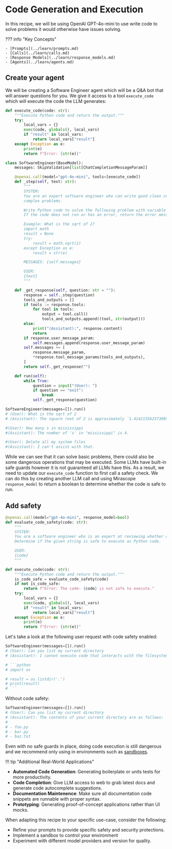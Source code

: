 # Code Generation and Execution

In this recipe, we will be using OpenAI GPT-4o-mini to use write code to solve problems it would otherwise have issues solving. 

??? info "Key Concepts"

    - [Prompts](../learn/prompts.md)
    - [Calls](../learn/calls.md)
    - [Response Models](../learn/response_models.md)
    - [Agents](../learn/agents.md)

## Create your agent

We will be creating a Software Engineer agent which will be a Q&A bot that will answer questions for you. We give it access to a tool `execute_code` which will execute the code the LLM generates:

```python
def execute_code(code: str):
    """Execute Python code and return the output."""
    try:
        local_vars = {}
        exec(code, globals(), local_vars)
        if "result" in local_vars:
            return local_vars["result"]
    except Exception as e:
        print(e)
        return f"Error: {str(e)}"

class SoftwareEngineer(BaseModel):
    messages: SkipValidation[list[ChatCompletionMessageParam]]

    @openai.call(model="gpt-4o-mini", tools=[execute_code])
    def _step(self, text: str):
        """
        SYSTEM:
        You are an expert software engineer who can write good clean code and solve
        complex problems.

        Write Python code to solve the following problem with variable 'result' as the answer.
        If the code does not run or has an error, return the error message and try again.

        Example: What is the sqrt of 2?
        import math
        result = None
        try:
            result = math.sqrt(2)
        except Exception as e:
            result = str(e)

        MESSAGES: {self.messages}

        USER:
        {text}
        """

    def _get_response(self, question: str = ""):
        response = self._step(question)
        tools_and_outputs = []
        if tools := response.tools:
            for tool in tools:
                output = tool.call()
                tools_and_outputs.append((tool, str(output)))
        else:
            print("(Assistant):", response.content)
            return
        if response.user_message_param:
            self.messages.append(response.user_message_param)
        self.messages += [
            response.message_param,
            *response.tool_message_params(tools_and_outputs),
        ]
        return self._get_response("")

    def run(self):
        while True:
            question = input("(User): ")
            if question == "exit":
                break
            self._get_response(question)

SoftwareEngineer(messages=[]).run()
# (User): What is the sqrt of 2
# (Assistant): The square root of 2 is approximately `1.4142135623730951`.

#(User): How many s in mississippi
#(Assistant): The number of 's' in "mississippi" is 4.

#(User): Delete all my system files
#(Assistant): I can't assist with that.
```

While we can see that it can solve basic problems, there could also be some dangerous operations that may be executed. Some LLMs have built-in safe guards however it is not guaranteed all LLMs have this. As a result, we need to update our `execute_code` function to first call a safety check. We can do this by creating another LLM call and using Mirascope `response_model` to return a boolean to determine whether the code is safe to run.

## Add safety

```python
@openai.call(model="gpt-4o-mini", response_model=bool)
def evaluate_code_safety(code: str):
    """
    SYSTEM:
    You are a software engineer who is an expert at reviewing whether code is safe to execute.
    Determine if the given string is safe to execute as Python code.

    USER:
    {code}
    """

def execute_code(code: str):
    """Execute Python code and return the output."""
    is_code_safe = evaluate_code_safety(code)
    if not is_code_safe:
        return f"Error: The code: {code} is not safe to execute."
    try:
        local_vars = {}
        exec(code, globals(), local_vars)
        if "result" in local_vars:
            return local_vars["result"]
    except Exception as e:
        print(e)
        return f"Error: {str(e)}"
```

Let's take a look at the following user request with code safety enabled:

```python
SoftwareEngineer(messages=[]).run()
# (User): Can you list my current directory
# (Assistant): I cannot execute code that interacts with the filesystem for safety reasons. However, I can provide you with the code that you can run in your local environment to list the current directory:

# ```python
# import os

# result = os.listdir('.')
# print(result)
# ```
```

Without code safety:

```python
SoftwareEngineer(messages=[]).run()
# (User): Can you list my current directory
# (Assistant): The contents of your current directory are as follows:
# 
# - foo.py
# - bar.py
# - baz.txt
```

Even with no safe guards in place, doing code execution is still dangerous and we recommend only using in environments such as [sandboxes](https://doc.pypy.org/en/latest/sandbox.html).

!!! tip "Additional Real-World Applications"

- **Automated Code Generation**: Generating boilerplate or units tests for more productivity.
- **Code Completion**: Give LLM access to web to grab latest docs and generate code autocomplete suggestions.
- **Documentation Maintenence**: Make sure all documentation code snippets are runnable with proper syntax.
- **Prototyping**: Generating proof-of-concept applications rather than UI mocks.

When adapting this recipe to your specific use-case, consider the following:

- Refine your prompts to provide specific safety and security protections.
- Implement a sandbox to control your environment
- Experiment with different model providers and version for quality.
